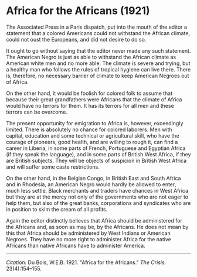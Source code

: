 <!--
title:   Africa for the Africans
author:  Du Bois, W.E.B.
journal: The Crisis
year:    1921
volume:  23
issue:   4
pages:   154-155
-->
# Africa for the Africans (1921)

The Associated Press in a Paris dispatch, put into the mouth of the editor a statement that a colored Americans could not withstand the African climate, could not oust the Europeans, and did not desire to do so.

It ought to go without saying that the editor never made any such statement. The American Negro is just as able to withstand the African climate as American white men and no more able. The climate is severe and trying, but a healthy man who follows the rules of tropical hygiene can live there. There is, therefore, no necessary barrier of climate to keep American Negroes out of Africa.

On the other hand, it would be foolish for colored folk to assume that because their great grandfathers were Africans that the climate of Africa would have no terrors for them. It has its terrors for all men and these terrors can be overcome. 

The present opportunity for emigration to Africa is, however, exceedingly limited. There is absolutely no chance for colored laborers. Men with capital, education and some technical or agricultural skill, who have the courage of pioneers, good health, and are willing to rough it, can find a career in Liberia, in some parts of French, Portuguese and Egyptian Africa (if they speak the language), and in some parts of British West Africa, if they are British subjects. They will be objects of suspicion in British West Africa and will suffer some caste restrictions. 

On the other hand, in the Belgian Congo, in British East and South Africa and in Rhodesia, an American Negro would hardly be allowed to enter, much less settle. Black merchants and traders have chances in West Africa but they are at the mercy not only of the governments who are not eager to help them, but also of the great banks, corporations and syndicates who are in position to skim the cream of all profits. 

Again the editor distinctly believes that Africa should be administered for the Africans and, as soon as may be, by the Africans. He does not mean by this that Africa should be administered by West Indians or American Negroes. They have no more right to administer Africa for the native Africans than native Africans have to administer America.

_________________
*Citation:* Du Bois, W.E.B. 1921. "Africa for the Africans." *The Crisis*. 23(4):154&ndash;155.
